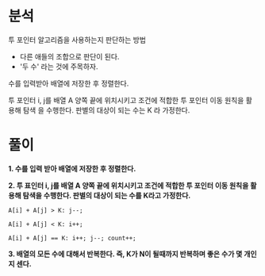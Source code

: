 # 분석
투 포인터 알고리즘을 사용하는지 판단하는 방법
- 다른 애들의 조합으로 판단이 된다.
- '두 수' 라는 것에 주목하자.

수를 입력받아 배열에 저장한 후 정렬한다.  

투 포인터 i, j를 배열 A 양쪽 끝에 위치시키고 조건에 적합한 투 포인터 이동 원칙을 활용해 탐색
을 수행한다. 판별의 대상이 되는 수는 K 라 가정한다.

# 풀이
**1. 수를 입력 받아 배열에 저장한 후 정렬한다.**  

**2. 투 표인터 i, j를 배열 A 양쪽 끝에 위치시키고 조건에 적합한 투 포인터 이동 원칙을 활용해 탐색을 수행한다. 판별의 대상이 되는 수를 K라고 가정한다.**
```text
A[i] + A[j] > K: j--;
```
```text
A[i] + A[j] < K: i++;
```
```text
A[i] + A[j] == K: i++; j--; count++;
```
**3. 배열의 모든 수에 대해서 반복한다. 즉, K가 N이 될때까지 반복하며 좋은 수가 몇 개인지 센다.**